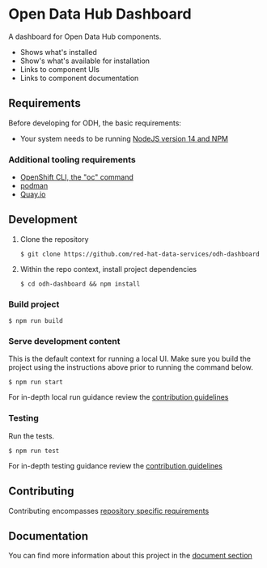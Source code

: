 # Open Data Hub Dashboard

A dashboard for Open Data Hub components.

- Shows what's installed
- Show's what's available for installation
- Links to component UIs
- Links to component documentation

## Requirements
Before developing for ODH, the basic requirements:
* Your system needs to be running [NodeJS version 14 and NPM](https://nodejs.org/)
  
### Additional tooling requirements
* [OpenShift CLI, the "oc" command](https://docs.openshift.com/enterprise/3.2/cli_reference/get_started_cli.html#installing-the-cli)
* [podman](https://github.com/containers/podman)
* [Quay.io](https://quay.io/)

## Development
   1. Clone the repository
      ```
      $ git clone https://github.com/red-hat-data-services/odh-dashboard
      ```

   1. Within the repo context, install project dependencies
      ```
      $ cd odh-dashboard && npm install
      ```


### Build project
  ```
  $ npm run build
  ```
  
### Serve development content
This is the default context for running a local UI.  Make sure you build the project using the instructions above prior to running the command below.

  ```
  $ npm run start
  ```

For in-depth local run guidance review the [contribution guidelines](./docs/CONTRIBUTING.md#Serving%20Content)


### Testing
Run the tests.

  ```
  $ npm run test
  ```

For in-depth testing guidance review the [contribution guidelines](./docs/CONTRIBUTING.md#Testing)

## Contributing
Contributing encompasses [repository specific requirements](./docs/CONTRIBUTING.md)

## Documentation

You can find more information about this project in the [document section](./docs/README.md)
